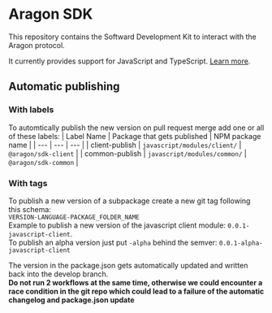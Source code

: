 # Aragon SDK

This repository contains the Softward Development Kit to interact with the Aragon protocol.

It currently provides support for JavaScript and TypeScript. [Learn more](./javascript).

## Automatic publishing

### With labels

To automtically publish the new version on pull request merge add one or all of these labels:
| Label Name | Package that gets published | NPM package name |
| --- | --- | --- |
| client-publish | `javascript/modules/client/` | `@aragon/sdk-client` |
| common-publish | `javascript/modules/common/` | `@aragon/sdk-common` |

### With tags

To publish a new version of a subpackage create a new git tag following this schema:  
`VERSION-LANGUAGE-PACKAGE_FOLDER_NAME`  
Example to publish a new version of the javascript client module: `0.0.1-javascript-client`.  
To publish an alpha version just put `-alpha` behind the semver: `0.0.1-alpha-javascript-client`

The version in the package.json gets automatically updated and written back into the develop branch.  
**Do not run 2 workflows at the same time, otherwise we could encounter a race condition in the git repo which could lead to a failure of the automatic changelog and package.json update**

